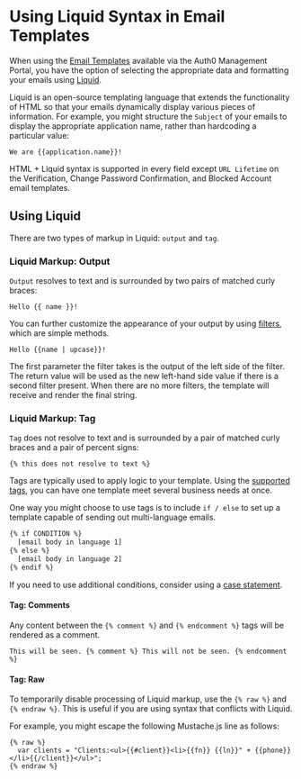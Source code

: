 # Using Liquid Syntax in Email Templates

When using the [Email Templates](/email) available via the Auth0 Management Portal, you have the option of selecting the appropriate data and formatting your emails using [Liquid](https://github.com/Shopify/liquid/wiki/Liquid-for-Designers).

Liquid is an open-source templating language that extends the functionality of HTML so that your emails dynamically display various pieces of information. For example, you might structure the `Subject` of your emails to display the appropriate application name, rather than hardcoding a particular value:

`We are {{application.name}}!`

HTML + Liquid syntax is supported in every field except `URL Lifetime` on the Verification, Change Password Confirmation, and Blocked Account email templates.

## Using Liquid

There are two types of markup in Liquid: `output` and `tag`.

### Liquid Markup: Output

`Output` resolves to text and is surrounded by two pairs of matched curly braces:

`Hello {{ name }}!`

You can further customize the appearance of your output by using [filters](https://github.com/Shopify/liquid/wiki/Liquid-for-Designers#standard-filters), which are simple methods.

`Hello {{name | upcase}}!`

The first parameter the filter takes is the output of the left side of the filter. The return value will be used as the new left-hand side value if there is a second filter present. When there are no more filters, the template will receive and render the final string.

### Liquid Markup: Tag

`Tag` does not resolve to text and is surrounded by a pair of matched curly braces and a pair of percent signs:

`{% this does not resolve to text %}`

Tags are typically used to apply logic to your template. Using the [supported tags](https://github.com/Shopify/liquid/wiki/Liquid-for-Designers#tags), you can have one template meet several business needs at once.

One way you might choose to use tags is to include `if / else` to set up a template capable of sending out multi-language emails.

```HTML
{% if CONDITION %}
  [email body in language 1]
{% else %}
  [email body in language 2]
{% endif %}
```

If you need to use additional conditions, consider using a [case statement](https://github.com/Shopify/liquid/wiki/Liquid-for-Designers#case-statement).

#### Tag: Comments

Any content between the `{% comment %}` and `{% endcomment %}` tags will be rendered as a comment.

`This will be seen. {% comment %} This will not be seen. {% endcomment %}`

#### Tag: Raw

To temporarily disable processing of Liquid markup, use the `{% raw %}` and `{% endraw %}`. This is useful if you are using syntax that conflicts with Liquid.

For example, you might escape the following Mustache.js line as follows:

```text
{% raw %}
  var clients = "Clients:<ul>{{#client}}<li>{{fn}} {{ln}}" + {{phone}}</li>{{/client}}</ul>";
{% endraw %}
```
